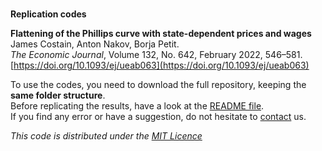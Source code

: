 
<br>**Replication codes**

**Flattening of the Phillips curve with state-dependent prices and wages**<br>
James Costain, Anton Nakov, Borja Petit.<br>
*The Economic Journal*, Volume 132, No. 642, February 2022, 546–581.<br>
[https://doi.org/10.1093/ej/ueab063](https://doi.org/10.1093/ej/ueab063)

To use the codes, you need to download the full repository, keeping the **same folder structure**.<br>
Before replicating the results, have a look at the [README file](https://github.com/borjapetit/costainnakovpetit2021/blob/main/README.pdf).<br>
If you find any error or have a suggestion, do not hesitate to [contact](mailto:bpetit@cunef.edu) us.

_This code is distributed under the [MIT Licence](LICENSE)_

<br>
